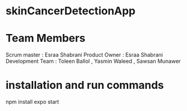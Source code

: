 # skinCancerDetectionApp

# Team Members
Scrum master : Esraa Shabrani
Product Owner : Esraa Shabrani  
Development Team : Toleen Ballol , Yasmin Waleed , Sawsan Munawer


# installation and run commands
npm install
expo start